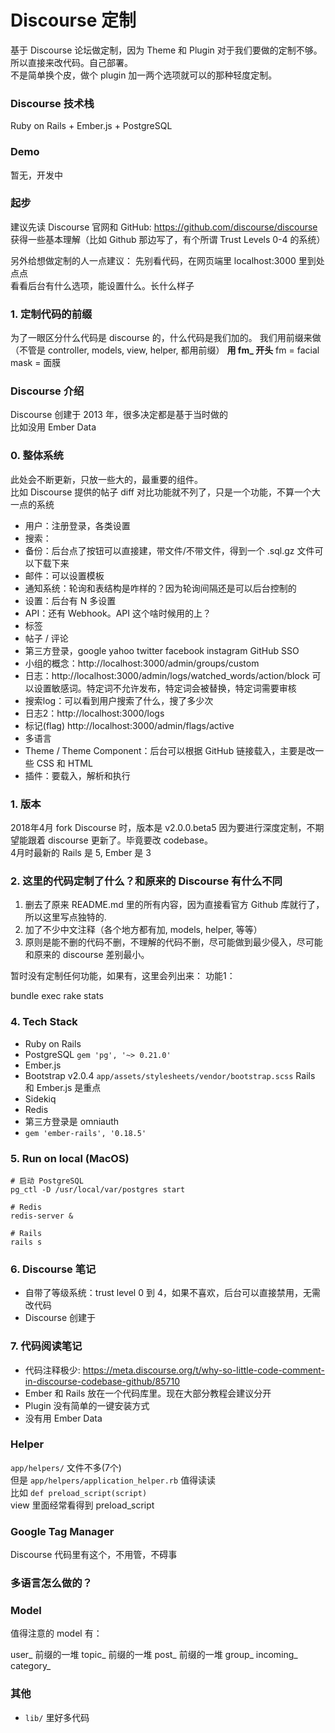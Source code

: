 # Discourse 定制
基于 Discourse 论坛做定制，因为 Theme 和 Plugin 对于我们要做的定制不够。
所以直接来改代码。自己部署。   
不是简单换个皮，做个 plugin 加一两个选项就可以的那种轻度定制。    

### Discourse 技术栈
Ruby on Rails + Ember.js + PostgreSQL 

### Demo
暂无，开发中

### 起步
建议先读 Discourse 官网和 GitHub:  https://github.com/discourse/discourse     
获得一些基本理解（比如 Github 那边写了，有个所谓 Trust Levels 0-4 的系统）       

另外给想做定制的人一点建议：
先别看代码，在网页端里 localhost:3000 里到处点点    
看看后台有什么选项，能设置什么。长什么样子   


### 1. 定制代码的前缀
为了一眼区分什么代码是 discourse 的，什么代码是我们加的。
我们用前缀来做（不管是 controller, models, view, helper, 都用前缀）
**用 fm_ 开头**
fm = facial mask = 面膜   

### Discourse 介绍
Discourse 创建于 2013 年，很多决定都是基于当时做的  
比如没用 Ember Data    

<!-- ### 建议阅读如下链接
【链接】
【理由】 -->

### 0. 整体系统
此处会不断更新，只放一些大的，最重要的组件。    
比如 Discourse 提供的帖子 diff 对比功能就不列了，只是一个功能，不算一个大一点的系统     
* 用户：注册登录，各类设置
* 搜索：
* 备份：后台点了按钮可以直接建，带文件/不带文件，得到一个 .sql.gz 文件可以下载下来
* 邮件：可以设置模板
* 通知系统：轮询和表结构是咋样的？因为轮询间隔还是可以后台控制的
* 设置：后台有 N 多设置
* API：还有 Webhook。API 这个啥时候用的上？
* 标签
* 帖子 / 评论
* 第三方登录，google yahoo twitter facebook instagram GitHub SSO
* 小组的概念：http://localhost:3000/admin/groups/custom
* 日志：http://localhost:3000/admin/logs/watched_words/action/block 
     可以设置敏感词。特定词不允许发布，特定词会被替换，特定词需要审核
* 搜索log：可以看到用户搜索了什么，搜了多少次	
* 日志2：http://localhost:3000/logs
* 标记(flag) http://localhost:3000/admin/flags/active
* 多语言
* Theme / Theme Component：后台可以根据 GitHub 链接载入，主要是改一些 CSS 和 HTML
* 插件：要载入，解析和执行


### 1. 版本
2018年4月 fork Discourse 时，版本是 v2.0.0.beta5
因为要进行深度定制，不期望能跟着 discourse 更新了。毕竟要改 codebase。  
4月时最新的 Rails 是 5, Ember 是 3
  

### 2. 这里的代码定制了什么？和原来的 Discourse 有什么不同
1. 删去了原来 README.md 里的所有内容，因为直接看官方 Github 库就行了，所以这里写点独特的.  
1. 加了不少中文注释（各个地方都有加, models, helper, 等等）  
3. 原则是能不删的代码不删，不理解的代码不删，尽可能做到最少侵入，尽可能和原来的 discourse 差别最小。

暂时没有定制任何功能，如果有，这里会列出来：
功能1：


bundle exec rake stats

### 4. Tech Stack
* Ruby on Rails
* PostgreSQL `gem 'pg', '~> 0.21.0'`
* Ember.js
* Bootstrap v2.0.4 `app/assets/stylesheets/vendor/bootstrap.scss`
Rails 和 Ember.js 是重点   
* Sidekiq
* Redis
* 第三方登录是 omniauth
* `gem 'ember-rails', '0.18.5'`


### 5. Run on local (MacOS)
```
# 启动 PostgreSQL
pg_ctl -D /usr/local/var/postgres start 

# Redis
redis-server &

# Rails
rails s
```

### 6. Discourse 笔记
* 自带了等级系统：trust level 0 到 4，如果不喜欢，后台可以直接禁用，无需改代码
* Discourse 创建于


### 7. 代码阅读笔记
* 代码注释极少: https://meta.discourse.org/t/why-so-little-code-comment-in-discourse-codebase-github/85710
* Ember 和 Rails 放在一个代码库里。现在大部分教程会建议分开
* Plugin 没有简单的一键安装方式
* 没有用 Ember Data

### Helper
`app/helpers/` 文件不多(7个)    
但是 `app/helpers/application_helper.rb` 值得读读      
比如 `def preload_script(script)`      
view 里面经常看得到 preload_script     

### Google Tag Manager
Discourse 代码里有这个，不用管，不碍事

### 多语言怎么做的？

### Model
值得注意的 model 有：   

user_ 前缀的一堆
topic_ 前缀的一堆
post_ 前缀的一堆
group_
incoming_
category_

### 其他
* `lib/` 里好多代码

